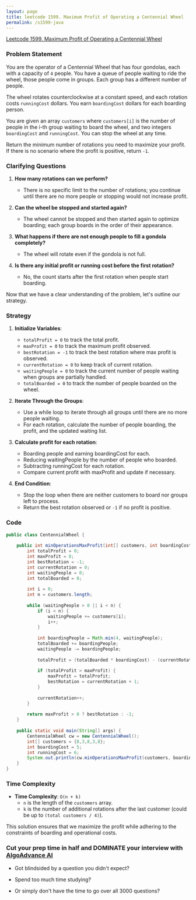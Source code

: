 ```yaml
---
layout: page
title: leetcode 1599. Maximum Profit of Operating a Centennial Wheel
permalink: /s1599-java
---
```

[Leetcode 1599. Maximum Profit of Operating a Centennial Wheel](https://algoadvance.github.io/algoadvance/l1599)
### Problem Statement

You are the operator of a Centennial Wheel that has four gondolas, each with a capacity of `4` people. You have a queue of people waiting to ride the wheel, those people come in groups. Each group has a different number of people.

The wheel rotates counterclockwise at a constant speed, and each rotation costs `runningCost` dollars. You earn `boardingCost` dollars for each boarding person.

You are given an array `customers` where `customers[i]` is the number of people in the i-th group waiting to board the wheel, and two integers `boardingCost` and `runningCost`. You can stop the wheel at any time. 

Return the minimum number of rotations you need to maximize your profit. If there is no scenario where the profit is positive, return `-1`.

### Clarifying Questions

1. **How many rotations can we perform?**
    - There is no specific limit to the number of rotations; you continue until there are no more people or stopping would not increase profit.
  
2. **Can the wheel be stopped and started again?**
    - The wheel cannot be stopped and then started again to optimize boarding; each group boards in the order of their appearance.

3. **What happens if there are not enough people to fill a gondola completely?**
    - The wheel will rotate even if the gondola is not full.

4. **Is there any initial profit or running cost before the first rotation?**
    - No, the count starts after the first rotation when people start boarding.

Now that we have a clear understanding of the problem, let's outline our strategy.

### Strategy

1. **Initialize Variables**:
    - `totalProfit = 0` to track the total profit.
    - `maxProfit = 0` to track the maximum profit observed.
    - `bestRotation = -1` to track the best rotation where max profit is observed.
    - `currentRotation = 0` to keep track of current rotation.
    - `waitingPeople = 0` to track the current number of people waiting when groups are partially handled.
    - `totalBoarded = 0` to track the number of people boarded on the wheel.

2. **Iterate Through the Groups**:
    - Use a while loop to iterate through all groups until there are no more people waiting.
    - For each rotation, calculate the number of people boarding, the profit, and the updated waiting list.

3. **Calculate profit for each rotation**:
    - Boarding people and earning boardingCost for each.
    - Reducing waitingPeople by the number of people who boarded.
    - Subtracting runningCost for each rotation.
    - Compare current profit with maxProfit and update if necessary.

4. **End Condition**:
    - Stop the loop when there are neither customers to board nor groups left to process.
    - Return the best rotation observed or `-1` if no profit is positive.

### Code

```java
public class CentennialWheel {
    
    public int minOperationsMaxProfit(int[] customers, int boardingCost, int runningCost) {
        int totalProfit = 0;
        int maxProfit = 0;
        int bestRotation = -1;
        int currentRotation = 0;
        int waitingPeople = 0;
        int totalBoarded = 0;
        
        int i = 0;
        int n = customers.length;
        
        while (waitingPeople > 0 || i < n) {
            if (i < n) {
                waitingPeople += customers[i];
                i++;
            }
            
            int boardingPeople = Math.min(4, waitingPeople);
            totalBoarded += boardingPeople;
            waitingPeople -= boardingPeople;
            
            totalProfit = (totalBoarded * boardingCost) - (currentRotation + 1) * runningCost;
            
            if (totalProfit > maxProfit) {
                maxProfit = totalProfit;
                bestRotation = currentRotation + 1;
            }
            
            currentRotation++;
        }
        
        return maxProfit > 0 ? bestRotation : -1;
    }
    
    public static void main(String[] args) {
        CentennialWheel cw = new CentennialWheel();
        int[] customers = {8,3,8,3,8};
        int boardingCost = 5;
        int runningCost = 6;
        System.out.println(cw.minOperationsMaxProfit(customers, boardingCost, runningCost));  // Should output the maximum profit rotation number.
    }
}
```

### Time Complexity

- **Time Complexity**: `O(n + k)`
    - `n` is the length of the `customers` array.
    - `k` is the number of additional rotations after the last customer (could be up to `(total customers / 4)`).

This solution ensures that we maximize the profit while adhering to the constraints of boarding and operational costs.


### Cut your prep time in half and DOMINATE your interview with [AlgoAdvance AI](https://algoAdvance.com)

- Got blindsided by a question you didn't expect?

- Spend too much time studying?

- Or simply don't have the time to go over all 3000 questions?

